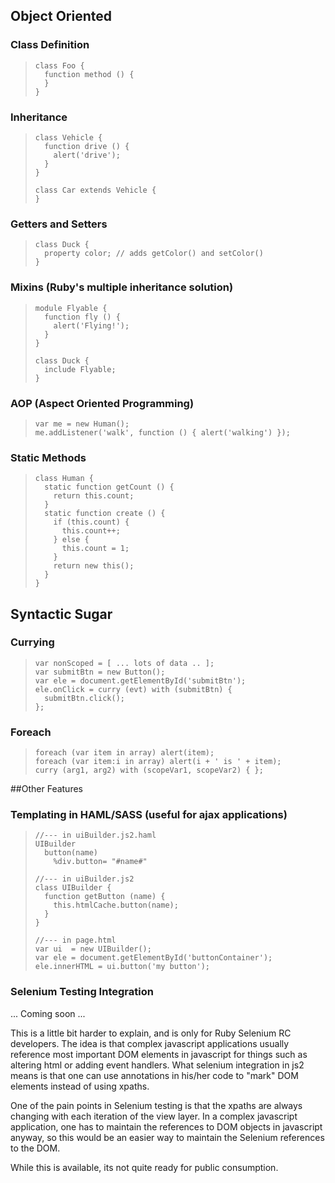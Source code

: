 ## Object Oriented

### Class Definition

>     class Foo {
>       function method () {
>       }
>     }

### Inheritance

>     class Vehicle {
>       function drive () {
>         alert('drive');
>       }
>     }
>
>     class Car extends Vehicle {
>     }

### Getters and Setters

>     class Duck {
>       property color; // adds getColor() and setColor()
>     }

### Mixins (Ruby's multiple inheritance solution)

>     module Flyable {
>       function fly () {
>         alert('Flying!');
>       }
>     }
>
>     class Duck {
>       include Flyable;
>     }

### AOP (Aspect Oriented Programming)

>     var me = new Human();
>     me.addListener('walk', function () { alert('walking') });

### Static Methods

>     class Human {
>       static function getCount () {
>         return this.count;
>       }
>       static function create () {
>         if (this.count) {
>           this.count++;
>         } else {
>           this.count = 1;
>         }
>         return new this();
>       }
>     }

## Syntactic Sugar

### Currying

>     var nonScoped = [ ... lots of data .. ];
>     var submitBtn = new Button();
>     var ele = document.getElementById('submitBtn'); 
>     ele.onClick = curry (evt) with (submitBtn) {
>       submitBtn.click();
>     };

### Foreach

>     foreach (var item in array) alert(item);
>     foreach (var item:i in array) alert(i + ' is ' + item);
>     curry (arg1, arg2) with (scopeVar1, scopeVar2) { };

##Other Features

### Templating in HAML/SASS (useful for ajax applications)

>     //--- in uiBuilder.js2.haml
>     UIBuilder
>       button(name)
>         %div.button= "#name#"
>
>     //--- in uiBuilder.js2
>     class UIBuilder {
>       function getButton (name) {
>         this.htmlCache.button(name);
>       }
>     }
>
>     //--- in page.html
>     var ui  = new UIBuilder();
>     var ele = document.getElementById('buttonContainer');
>     ele.innerHTML = ui.button('my button');

### Selenium Testing Integration

... Coming soon ...

This is a little bit harder to explain, and is only for Ruby Selenium RC developers. The idea is that complex javascript applications usually reference most important DOM elements in javascript for things such as altering html or adding event handlers. What selenium integration in js2 means is that one can use annotations in his/her code to "mark" DOM elements instead of using xpaths.

One of the pain points in Selenium testing is that the xpaths are always changing with each iteration of the view layer. In a complex javascript application, one has to maintain the references to DOM objects in javascript anyway, so this would be an easier way to maintain the Selenium references to the DOM.

While this is available, its not quite ready for public consumption.
